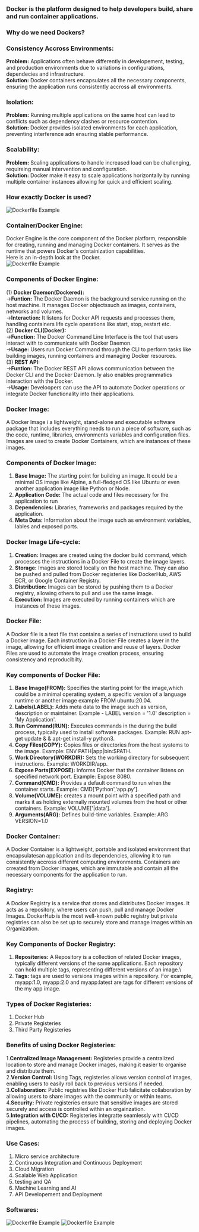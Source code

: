 ### Docker is the platform designed to help developers build, share and run container applications.
### Why do we need Dockers?
### Consistency Accross Environments:
**Problem:** Applications often behave differently in developement, testing, and production environments due to variations in configurations, dependecies and infrastructure.\
**Solution:** Docker containers encapsulates all the necessary components, ensuring the application runs consistently accross all environments.
### Isolation:
**Problem:** Running multiple applications on the same host can lead to conflicts such as dependency clashes or resource contention.\
**Solution:** Docker provides isolated environments for each application, preventing interference adn ensuring stable performance.
### Scalability:
**Problem:** Scaling applications to handle increased load can be challenging, requireing manual intervention and configuration.\
**Solution:** Docker make it easy to scale applications horizontally by running multiple container instances allowing for quick and efficient scaling.
### How exactly Docker is used?
![Dockerfile Example](https://media.geeksforgeeks.org/wp-content/uploads/20230419170724/Docker-hub-registry.webp)
### Container/Docker Engine:
Docker Engine is the core component of the Docker platform, responsible for creating, running and managing Docker containers. It serves as the runtime that powers Docker's containization capabilities.\
Here is an in-depth look at the Docker.\
![Dockerfile Example](https://process.filestackapi.com/cache=expiry:max/iP10SKJZQOKeZbtMqTWR)
### Components of Docker Engine:
(1) **Docker Daemon(Dockered):**\
->**Funtion:** The Docker Daemon is the background service running on the host machine. It manages Docker objectssuch as images, containers, networks and volumes.\
->**Interaction:** It listens for Docker API requests and processes them, handling containers life cycle operations like start, stop, restart etc.\
(2) **Docker CLI(Docker):**\
->**Function:** The Docker Command Line Interface is the tool that users interact with to communicate with Docker Daemon.\
->**Usage:** Users run Docker Command through the CLI to perform tasks like building images, running containers and managing Docker resources.\
(3) **REST API:**\
->**Funtion:** The Docker REST API allows communication between the Docker CLI and the Docker Daemon. Iy also enables programmatics interaction with the Docker.\
->**Usage:** Develoopers can use the API to automate Docker operations or integrate Docker functionality into their applications.
### Docker Image:
A Docker Image i a lightweight, stand-alone and executable software package that includes everything needs to run a piece of software, such as the code, runtime, libraries, environments variables and configuration files. Images are used to create Docker Containers, which are instances of these images.
### Components of Docker Image:
1. **Base Image:** The starting point for building an image. It could be a minimal OS image like Alpine, a full-fledged OS like Ubuntu or even another application image like Python or Node.
2. **Application Code:** The actual code and files necessary for the application to run
3. **Dependencies:** Libraries, frameworks and packages required by the application.
4. **Meta Data:** Information about the image such as environment variables, lables and exposed ports.
### Docker Image Life-cycle:
1. **Creation:** Images are created using the docker build command, which processes the instructions in a Docker File to create the image layers.
2. **Storage:** Images are stored locally on the host machine. They can also be pushed and pulled from Docker registeries like DockerHub, AWS ECR, or Google Container Registry.
3. **Distribution:** Images can be stored by pushing them to a Docker registry, allowing others to pull and use the same image.
4. **Execution:** Images are executed by running containers which are instances of these images.
### Docker File:
A Docker file is a text file that contains a series of instructions used to build a Docker image. Each instruction in a Docker File creates a layer in the image, allowing for efficient image creation and reuse of layers. Docker Files are used to automate the image creation process, ensuring consistency and reproducibilty.
### Key components of Docker File:
1. **Base Image(FROM):** Specifies the starting point for the image,which could be a minimal operating system, a specific version of a language runtime or another image example FROM ubuntu:20.04.
2. **Labels(LABEL):** Adds meta data to the image such as version, description or maintainer. Example - LABEL version = '1.0' description = 'My Application'.
3. **Run Command(RUN):** Executes commands in the during the build process, typically used to install software packages. Example: RUN apt-get update & & apt-get install-y python3.
4. **Copy Files(COPY):** Copies files or directories from the host systems to the image. Example: ENV PATH|app|bin:$PATH.
5. **Work Directory(WORKDIR):** Sets the working directory for subsequent instructions. Example: WORKDIR/app.
6. **Expose Ports(EXPOSE):** Informs Docker that the container listens on specified network port. Example: Expose 8080.
7. **Command(CMD):** Provides a default command to run when the container starts. Example: CMD['Python','app.py'].
8. **Volume(VOLUME):** creates a mount point with a specified path and marks it as holding externally mounted volumes from the host or other containers. Example: VOLUME['|data'].
9. **Arguments(ARG):** Defines build-time variables. Example: ARG VERSION=1.0
### Docker Container:
A Docker Container is a lightweight, portable and isolated environment that encapsulatesan application and its dependencies, allowing it to run consistently accross different computing environments. Containers are crreated from Docker images, which are immutable and contain all the necessary components for the application to run.
### Registry:
A Docker Registry is a service that stores and distributes Docker images. It acts as a repository, where users can push, pull and manage Docker Images. DockerHub is the most well-known public registry but private registries can also be set up to securely store and manage images within an Organization.
### Key Components of Docker Registry:
1. **Repositeries:** A Repository is a collection of related Docker images, typically different versions of the same applications. Each repository can hold multiple tags, representing different versions of an image.\
2. **Tags:** tags are used to versions images within a repository. For example, myapp:1.0, myapp:2.0 and myapp:latest are tags for different versions of the my app image.
### Types of Docker Registeries:
1. Docker Hub
2. Private Registeries
3. Third Party Registeries
### Benefits of using Docker Registeries:
1.**Centralized Image Management:** Registeries provide a centralized location to store and manage Docker images, making it easier to organise and distribute them.\
2.**Version Control:** Using Tags, registeries allows version control of images, enabling users to easily roll back to previous versions if needed.\
3.**Collaboration:** Public registries like Docker Hub falicitate collaboration by allowing users to share images with the community or within teams.\
4.**Security:** Private registeries ensure that sensitive images are stored securely and access is controlled within an orgainzation.\
5.**Integration with CI/CD:** Registeries integratte seamlessly with CI/CD pipelines, automating the process of building, storing and deploying Docker images.
### Use Cases:
1. Micro service architecture
2. Continuous Integration and Continuous Deployment
3. Cloud Migration
4. Scalable Web Application
5. testing and QA
6. Machine Learning and AI
7. API Developement and Deployment
### Softwares:
![Dockerfile Example](https://community.aws/_next/image?url=https%3A%2F%2Fassets.community.aws%2Fa%2F2l0avHQeHsb3AR92fLD2c3ccnF9%2Ff62bda7a85b664ef8496d98ee7281b10-jpg.webp%3FimgSize%3D1000x500&w=2048&q=75)
![Dockerfile Example](https://miro.medium.com/v2/resize:fit:728/1*kjZhVc8uPnFOhkxK1Ic9Gg.jpeg)
